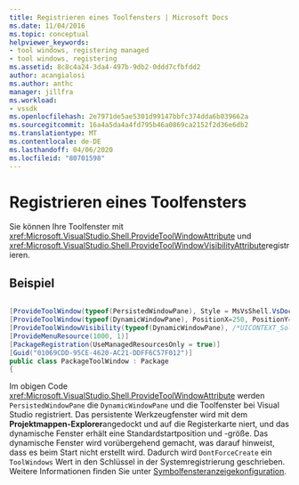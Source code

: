 ```yaml
---
title: Registrieren eines Toolfensters | Microsoft Docs
ms.date: 11/04/2016
ms.topic: conceptual
helpviewer_keywords:
- tool windows, registering managed
- tool windows, registering
ms.assetid: 8c8c4a24-3da4-497b-9db2-0ddd7cfbfdd2
author: acangialosi
ms.author: anthc
manager: jillfra
ms.workload:
- vssdk
ms.openlocfilehash: 2e7971de5ae5301d99147bbfc374dda6b039662a
ms.sourcegitcommit: 16a4a5da4a4fd795b46a0869ca2152f2d36e6db2
ms.translationtype: MT
ms.contentlocale: de-DE
ms.lasthandoff: 04/06/2020
ms.locfileid: "80701598"
---
```

# <a name="register-a-tool-window"></a>Registrieren eines Toolfensters
Sie können Ihre Toolfenster mit <xref:Microsoft.VisualStudio.Shell.ProvideToolWindowAttribute> und <xref:Microsoft.VisualStudio.Shell.ProvideToolWindowVisibilityAttribute>registrieren.

## <a name="example"></a>Beispiel

```csharp

[ProvideToolWindow(typeof(PersistedWindowPane), Style = MsVsShell.VsDockStyle.Tabbed, Window = "3ae79031-e1bc-11d0-8f78-00a0c9110057")]
[ProvideToolWindow(typeof(DynamicWindowPane), PositionX=250, PositionY=250, Width=160, Height=180, Transient=true)]
[ProvideToolWindowVisibility(typeof(DynamicWindowPane), /*UICONTEXT_SolutionExists*/"f1536ef8-92ec-443c-9ed7-fdadf150da82")]
[ProvideMenuResource(1000, 1)]
[PackageRegistration(UseManagedResourcesOnly = true)]
[Guid("01069CDD-95CE-4620-AC21-DDFF6C57F012")]
public class PackageToolWindow : Package
{
```

 Im obigen Code <xref:Microsoft.VisualStudio.Shell.ProvideToolWindowAttribute> werden `PersistedWindowPane` die `DynamicWindowPane` und die Toolfenster bei Visual Studio registriert. Das persistente Werkzeugfenster wird mit dem **Projektmappen-Explorer**angedockt und auf die Registerkarte niert, und das dynamische Fenster erhält eine Standardstartposition und -größe. Das dynamische Fenster wird vorübergehend gemacht, was darauf hinweist, dass es beim Start nicht erstellt wird. Dadurch wird `DontForceCreate` ein `ToolWindows` Wert in den Schlüssel in der Systemregistrierung geschrieben. Weitere Informationen finden Sie unter [Symbolfensteranzeigekonfiguration](/visualstudio/extensibility/tool-window-display-configuration?view=vs-2015).
